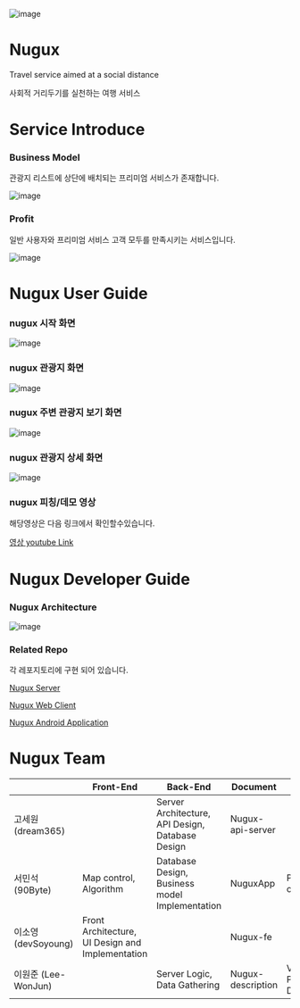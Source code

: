 ![image](https://user-images.githubusercontent.com/10369528/87797510-bcaecf80-c885-11ea-8ea2-b45babd3a7d1.png)


# Nugux
Travel service aimed at a social distance

사회적 거리두기를 실천하는 여행 서비스

# Service Introduce

### Business Model
관광지 리스트에 상단에 배치되는 프리미엄 서비스가 존재합니다.

![image](https://user-images.githubusercontent.com/10369528/87874795-bfd1c900-ca07-11ea-8fea-45ddc65d2392.png)

### Profit
일반 사용자와 프리미엄 서비스 고객 모두를 만족시키는 서비스입니다.

![image](https://user-images.githubusercontent.com/10369528/87875009-302d1a00-ca09-11ea-85fa-dc6c2d159af4.png)

# Nugux User Guide

### nugux 시작 화면

![image](https://user-images.githubusercontent.com/10369528/87872061-92c5ec00-c9f0-11ea-8268-367cb9eaaed3.png)


### nugux 관광지 화면

![image](https://user-images.githubusercontent.com/10369528/87872081-b6893200-c9f0-11ea-977c-bcc16331cb13.png)


### nugux 주변 관광지 보기 화면

![image](https://user-images.githubusercontent.com/10369528/87872097-c86ad500-c9f0-11ea-8bd1-3ea30b0b37cd.png)


### nugux 관광지 상세 화면

![image](https://user-images.githubusercontent.com/10369528/87872109-d6205a80-c9f0-11ea-9a3c-6000f5f13f2a.png)


### nugux 피칭/데모 영상
해당영상은 다음 링크에서 확인할수있습니다.

[영상 youtube Link](https://www.youtube.com/watch?v=6MMJzTab93k)



# Nugux Developer Guide

### Nugux Architecture 
![image](https://user-images.githubusercontent.com/10369528/87872144-21d30400-c9f1-11ea-8c05-2c3248e74e02.png)

### Related Repo
각 레포지토리에 구현 되어 있습니다.

[Nugux Server](https://github.com/Nugux/Nugux-api-server)

[Nugux Web Client](https://github.com/Nugux/Nugux-fe)

[Nugux Android Application](https://github.com/Nugux/NuguxApp)


# Nugux Team
|                     | Front-End                                        | Back-End                                         | Document          | etc                            |
|---------------------|--------------------------------------------------|--------------------------------------------------|-------------------|--------------------------------|
| 고세원 (dream365)   |                                                  | Server Architecture, API Design, Database Design | Nugux-api-server  |                                |
| 서민석 (90Byte)     | Map control, Algorithm                           | Database Design, Business model Implementation   | NuguxApp          | Provided his own server :)     |
| 이소영 (devSoyoung) | Front Architecture, UI Design and Implementation |                                                  | Nugux-fe          |                                |
| 이원준 (Lee-WonJun) |                                                  | Server Logic, Data Gathering                     | Nugux-description | Video and Presentation, Design |

